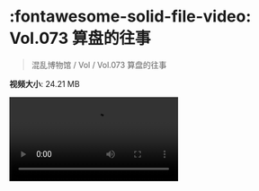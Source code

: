 # :fontawesome-solid-file-video: Vol.073 算盘的往事

> 混乱博物馆 / Vol / Vol.073 算盘的往事

**视频大小**: 24.21 MB

<div class="video"><video src="https://file.hsyhx.top/archive/混乱博物馆/Vol/Vol.073 算盘的往事.mp4" controls preload>🤔 您的浏览器不支持 video 标签</video></div>